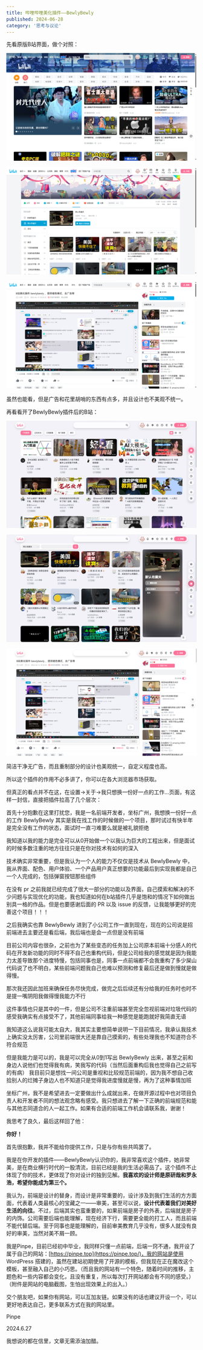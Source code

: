 ```yaml
---
title: 哔哩哔哩美化插件——BewlyBewly
published: 2024-06-28
category: '思考与议论'
---
```


先看原版B站界面，做个对照：

[![](images/屏幕截图-2024-06-28-123937-1024x576.png)](http://blog.pinpe.top/wp-content/uploads/2024/06/屏幕截图-2024-06-28-123937.png)

[![](images/屏幕截图-2024-06-28-123955-1024x576.png)](http://blog.pinpe.top/wp-content/uploads/2024/06/屏幕截图-2024-06-28-123955.png)

[![](images/屏幕截图-2024-06-28-130848-1024x576.png)](http://blog.pinpe.top/wp-content/uploads/2024/06/屏幕截图-2024-06-28-130848.png)

虽然也能看，但是广告和花里胡哨的东西有点多，并且设计也不美观不统一。

再看看开了BewlyBewly插件后的B站：

[![](images/屏幕截图-2024-06-28-130910-1024x576.png)](http://blog.pinpe.top/wp-content/uploads/2024/06/屏幕截图-2024-06-28-130910.png)

[![](images/屏幕截图-2024-06-28-130925-1024x576.png)](http://blog.pinpe.top/wp-content/uploads/2024/06/屏幕截图-2024-06-28-130925.png)

[![](images/屏幕截图-2024-06-28-131003-1024x576.png)](http://blog.pinpe.top/wp-content/uploads/2024/06/屏幕截图-2024-06-28-131003.png)

简洁干净无广告，而且重制部分的设计也美观统一，自定义程度也高。

所以这个插件的作用不必多讲了，你可以在各大浏览器市场获取。

但真正的看点并不在这，在设置->关于->我只想换一份好一点的工作...页面，有这样一封信，直接把插件拉高了几个层次：

首先十分抱歉在这里打扰您，我是一名前端开发者，坐标广州，我想换一份好一点的工作 BewlyBewly 其实是我在找工作的时候做的一个项目，那时试过有快半年是完全没有工作的状态，面试时一直刁难要么就是被礼貌拒绝

我知道以我的能力是完全可以从0开始做一个以我认为巨大的工程出来，但是面试的时候多数注重的地方往往只是在你对技术有如何的深入

技术确实非常重要，但是我认为一个人的能力不仅仅是技术从 BewlyBewly 中，我从界面、配色、用户体验、一个产品用户真正想要的功能最后到实现我都是自己一个人完成的，包括弹窗按钮那些组件

在没有 pr 之前我就已经完成了很大一部分的功能以及界面，自己摸索和解决的不少问题与实现优化的功能，我也知道如何在b站插件几乎是饱和的情况下如何做出别具一格的作品。但是也要感谢后面的 PR 以及 issue 的反馈，让我能够更好的完善这个项目！！！

之后我确实也靠 BewlyBewly 进到了小公司工作一直到现在，现在的公司说是招前端进去主要还是看后端，我后端也是会一点但是没有前端

目前公司内容也很杂，之前也为了某些变态的任务加上公司原本前端十分感人的代码在开发新功能的同时不得不自己也重构代码，但是公司给我的感觉就是因为我能力太差导致那个进度特慢，包括同事也是，同事一点前端都不会我重构了多少屎山代码说了也不明白，某些前端问题我自己也难以预测和修复最后还是做到慢就是做得慢。

那次我还因此加班来确保任务尽快完成，做完之后后续还有分给我的任务时也时不是提一嘴阴阳我做得慢我能力不行

这件事情也只是其中的一件，但是公司不注重前端甚至完全忽视前端对垃圾代码的感受我确实有点接受不了，其他前端同事给我一种感觉是能跑就好我简直无语

我知道这么说我可能太自大，我其实主要想简单说明一下目前情况，我承认我技术上确实没太厉害，公司里前端很大还是靠自己摸索的，有些处理我也不知道符合不符合规范

但是我能力是可以的，我是可以完全从0到1写出 BewlyBewly 出来，甚至之前和身边人说他们也觉得我有病，笑我写的代码（当然后面重构后我也觉得自己之前写的有病） 我目前只是想找一间公司是重视和比较规范前端的，因为我不想自己收拾别人的烂摊子身边人也不知道只是觉得我进度慢就是慢，再为了这种事情加班

坐标广州，我不是希望进去一定要做出什么成就出来，在做开源过程中也对项目负责人和开发者不同的想法观念略有感受。我只想进去了解一下正确的前端规范和能与其他志同道合的人一起工作。如果有合适的前端工作机会请联系我，谢谢！

我思考了良久，最后这样回了他：

**你好！**

首先很抱歉，我并不能给你提供工作，只是与你有些共鸣罢了。

我是在你开发的插件——BewlyBewly认识你的，我非常喜欢这个插件，她非常美，是在商业横行时代的一股清流，目前已经是我的生活必需品了。这个插件不止体现了你的技术，更体现了你对设计的独到见解。**我喜欢的设计师是原研哉和罗永浩，希望你能成为第三个。**

我认为，前端是设计的替身，而设计是非常重要的，设计涉及到我们生活的方方面面，代表着人类最核心的宝藏之一——审美，甚至可以说，**设计代表着我们对美好生活的向往**。不过，后端其实也蛮重要的，如果前端是房子的外表，后端就是房子的内饰。公司需要后端也能理解，现在经济下行，需要更全能的打工人，而且前端不能代替后端。至于同事也是能理解的，目前审美教育几乎没有，很多人就没有良好的审美，当然对美不屑一顾。

我是Pinpe，目前已经初中毕业，我同样只懂一点前端，后端一窍不通，我开设了属于自己的网站：[https://pinpe.top](https://pinpe.top/)，我的网站是使用 WordPress 搭建的，虽然在建站初期使用了开源的模板，但我现在正在魔改这个模板，甚至融入自己的小巧思。（而且我的网站有一个特色，随着时间的推移，主题色和一些内容都会变化，且没有重复，所以每次打开网站都会有不同的感受。）（附件是网站的电脑截图，生怕出现效果上的出入。）

交个朋友吧，如果你有网站，可以互加友链。如果没有的话也建议开设一个，可以更好地表达自己，更多联系方式在我的网站里。

Pinpe

2024.6.27

我想说的都在信里，文章无需添油加醋。